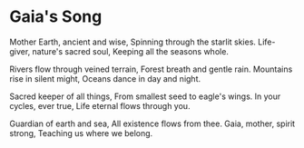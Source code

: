# Gaia's Song

Mother Earth, ancient and wise,
Spinning through the starlit skies.
Life-giver, nature's sacred soul,
Keeping all the seasons whole.

Rivers flow through veined terrain,
Forest breath and gentle rain.
Mountains rise in silent might,
Oceans dance in day and night.

Sacred keeper of all things,
From smallest seed to eagle's wings.
In your cycles, ever true,
Life eternal flows through you.

Guardian of earth and sea,
All existence flows from thee.
Gaia, mother, spirit strong,
Teaching us where we belong.